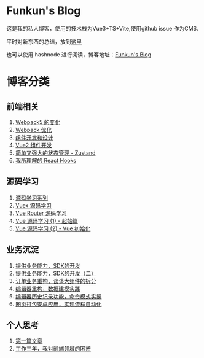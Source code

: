 # Funkun's Blog

这是我的私人博客，使用的技术栈为Vue3+TS+Vite,使用github issue 作为CMS.

平时对新东西的总结，放到[这里](https://github.com/vivipure/TIL)

也可以使用 hashnode 进行阅读，博客地址：[Funkun's Blog](https://funkun.hashnode.dev/)

# 博客分类

## 前端相关
1. [Webpack5 的变化](https://github.com/vivipure/blog/issues/2)
2. [Webpack 优化](https://github.com/vivipure/blog/issues/3)
3. [组件开发和设计](https://github.com/vivipure/blog/issues/4)
4. [Vue2 组件开发](https://github.com/vivipure/blog/issues/5)
5. [简单又强大的状态管理 - Zustand](https://github.com/vivipure/blog/issues/20)
6. [我所理解的 React Hooks](https://github.com/vivipure/blog/issues/21)


## 源码学习
1. [源码学习系列](https://github.com/vivipure/blog/issues/7)
2. [Vuex 源码学习](https://github.com/vivipure/blog/issues/6)
3. [Vue Router 源码学习](https://github.com/vivipure/blog/issues/8)
4. [Vue 源码学习 (1) - 起始篇](https://github.com/vivipure/blog/issues/14)
5. [Vue 源码学习 (2) - Vue 初始化](https://github.com/vivipure/blog/issues/15)

## 业务沉淀
1. [提供业务能力，SDK的开发](https://github.com/vivipure/blog/issues/10)
2. [提供业务能力，SDK的开发（二）](https://github.com/vivipure/blog/issues/23)
3. [订单业务重构，谈谈大组件的拆分](https://github.com/vivipure/blog/issues/9)
4. [编辑器重构，数据建模实践](https://github.com/vivipure/blog/issues/11)
5. [编辑器历史记录功能，命令模式实操](https://github.com/vivipure/blog/issues/12)
6. [网页打包安卓应用，实现流程自动化](https://github.com/vivipure/blog/issues/13)


## 个人思考
1. [第一篇文章](https://github.com/vivipure/blog/issues/1)
2. [工作三年，我对前端领域的困惑](https://github.com/vivipure/blog/issues/22)


